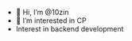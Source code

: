- 👋 Hi, I’m @10zin
- 👀 I’m interested in CP
- Interest in backend development

<!---
tentse/tentse is a ✨ special ✨ repository because its `README.md` (this file) appears on your GitHub profile.
You can click the Preview link to take a look at your changes.
--->
